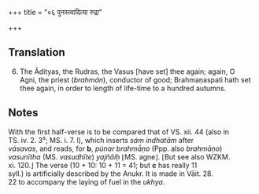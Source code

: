 +++
title = "०६ पुनस्त्वादित्या रुद्रा"

+++
## Translation
6. The Ādityas, the Rudras, the Vasus \[have set\] thee again; again, O  
Agni, the priest (*brahmán*), conductor of good; Brahmaṇaspati hath set  
thee again, in order to length of life-time to a hundred autumns.

## Notes
With the first half-verse is to be compared that of VS. xii. 44 (also in  
TS. iv. 2. 3⁵; MS. i. 7. l), which inserts *sám indhatām* after  
*vásavas*, and reads, for **b**, *púnar brahmā́ṇo* (Ppp. also *brahmāṇo*)  
*vasunītha* (MS. *vasudhīte*) *yajñāíḥ* ⌊MS. agne⌋. ⌊But see also WZKM.  
xi. 120.⌋ The verse (10 + 10: 10 + 11 = 41; but **c** has really 11  
syll.) is artificially described by the Anukr. It is made in Vāit. 28.  
22 to accompany the laying of fuel in the *ukhya*.
